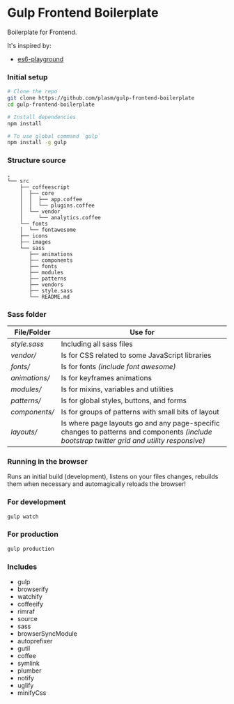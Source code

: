 # Gulp Frontend Boilerplate
Boilerplate for Frontend.

It's inspired by:
 - [es6-playground](https://github.com/caesarsol/es6-playground)

### Initial setup

```bash
# Clone the repo
git clone https://github.com/plasm/gulp-frontend-boilerplate
cd gulp-frontend-boilerplate

# Install dependencies
npm install

# To use global command `gulp`
npm install -g gulp
```

### Structure source
```text
.
└── src
    ├── coffeescript
    │  ├── core
    │  │  ├── app.coffee
    │  │  └── plugins.coffee
    │  └── vendor
    │     └── analytics.coffee
    └── fonts
    │  └── fontawesome
    ├── icons
    ├── images
    └── sass
       ├── animations
       ├── components
       ├── fonts
       ├── modules
       ├── patterns
       ├── vendors
       ├── style.sass
       └── README.md

```

### Sass folder
 File/Folder    | Use for
--------------- | --------------------------------------
*style.sass*    | Including all sass files
*vendor/*       | Is for CSS related to some JavaScript libraries
*fonts/*        | Is for fonts *(include font awesome)*
*animations/*   | Is for keyframes animations
*modules/*      | Is for mixins, variables and utilities
*patterns/*     | Is for global styles, buttons, and forms
*components/*   | Is for groups of patterns with small bits of layout
*layouts/*      | Is where page layouts go and any page-specific changes to patterns and components *(include bootstrap twitter grid and utility responsive)*


### Running in the browser
Runs an initial build (development), listens on your files changes, rebuilds them when necessary
and automagically reloads the browser!

### For development
```bash
gulp watch
```
### For production
```bash
gulp production
```
### Includes
- gulp
- browserify
- watchify
- coffeeify
- rimraf
- source
- sass
- browserSyncModule
- autoprefixer
- gutil
- coffee
- symlink
- plumber
- notify
- uglify
- minifyCss
